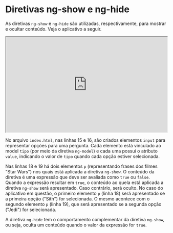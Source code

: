 # Diretivas ng-show e ng-hide

As diretivas `ng-show` e `ng-hide` são utilizadas, respectivamente, para mostrar e ocultar conteúdo. Veja o aplicativo a seguir.

<iframe src="https://embed.plnkr.co/Z6jWxn9ew4lRca7TUoc2/preview" width="100%" height="300"></iframe>

No arquivo `index.html`, nas linhas 15 e 16, são criados elementos `input` para representar opções para uma pergunta. Cada elemento está vinculado ao model `tipo` (por meio da diretiva `ng-model`) e cada uma possui o atributo `value`, indicando o valor de `tipo` quando cada opção estiver selecionada.

Nas linhas 18 e 19 há dois elementos `p` (representando frases dos filmes "Star Wars") nos quais está aplicada a diretiva `ng-show`. O conteúdo da diretiva é uma expressão que deve ser avaliada como `true` ou `false`. Quando a expressão resultar em `true`, o conteúdo ao quela está aplicada a diretiva `ng-show` será apresentado. Caso contrário, será oculto. No caso do aplicativo em questão, o primeiro elemento `p` (linha 18) será apresentado se a primeira opção ("Sith") for selecionada. O mesmo acontece com o segundo elemento `p` (linha 19), que será apresentado se a segunda opção ("Jedi") for selecionada.

A diretiva `ng-hide` tem o comportamento complementar da diretiva `ng-show`, ou seja, oculta um conteúdo quando o valor da expressão for `true`.
